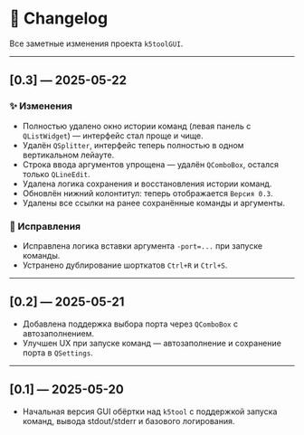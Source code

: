 # 📄 Changelog

Все заметные изменения проекта `k5toolGUI`.

---

## [0.3] — 2025-05-22

### ✨ Изменения
- Полностью удалено окно истории команд (левая панель с `QListWidget`) — интерфейс стал проще и чище.
- Удалён `QSplitter`, интерфейс теперь полностью в одном вертикальном лейауте.
- Строка ввода аргументов упрощена — удалён `QComboBox`, остался только `QLineEdit`.
- Удалена логика сохранения и восстановления истории команд.
- Обновлён нижний колонтитул: теперь отображается `Версия 0.3`.
- Удалены все ссылки на ранее сохранённые команды и аргументы.

### 🐛 Исправления
- Исправлена логика вставки аргумента `-port=...` при запуске команды.
- Устранено дублирование шорткатов `Ctrl+R` и `Ctrl+S`.

---

## [0.2] — 2025-05-21

- Добавлена поддержка выбора порта через `QComboBox` с автозаполнением.
- Улучшен UX при запуске команд — автозаполнение и сохранение порта в `QSettings`.

---

## [0.1] — 2025-05-20

- Начальная версия GUI обёртки над `k5tool` с поддержкой запуска команд, вывода stdout/stderr и базового логирования.
